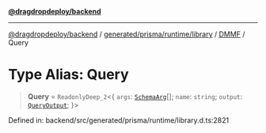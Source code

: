 [**@dragdropdeploy/backend**](../../../../../../../README.md)

***

[@dragdropdeploy/backend](../../../../../../../README.md) / [generated/prisma/runtime/library](../../../README.md) / [DMMF](../README.md) / Query

# Type Alias: Query

> **Query** = `ReadonlyDeep_2`\<\{ `args`: [`SchemaArg`](SchemaArg.md)[]; `name`: `string`; `output`: [`QueryOutput`](QueryOutput.md); \}\>

Defined in: backend/src/generated/prisma/runtime/library.d.ts:2821
